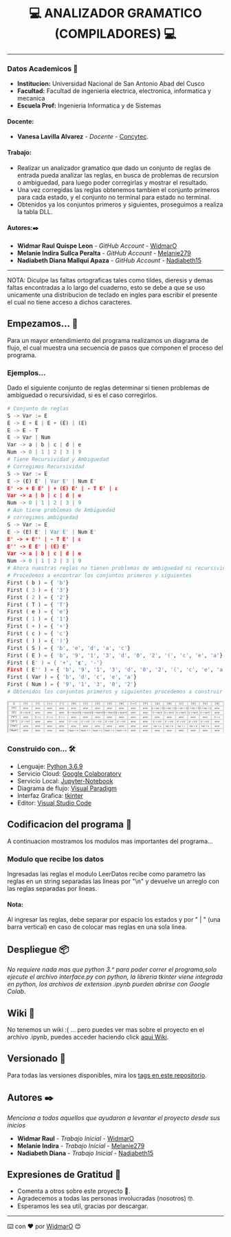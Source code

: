 # **<center> 💻 ANALIZADOR GRAMATICO (COMPILADORES) 💻 </center>**

---

### Datos Academicos 📖

- **Institucion:** Universidad Nacional de San Antonio Abad del Cusco
- **Facultad:** Facultad de ingenieria electrica, electronica, informatica y mecanica
- **Escuela Prof:** Ingenieria Informatica y de Sistemas

#### Docente:

- **Vanesa Lavilla Alvarez** - _Docente_ - [Concytec](http://directorio.concytec.gob.pe/appDirectorioCTI/VerDatosInvestigador.do;jsessionid=c5a14b2abf78a327623f1a7ccd0f?id_investigador=114602).

#### Trabajo:

- Realizar un analizador gramatico que dado un conjunto de reglas de entrada pueda analizar las reglas, en busca de problemas de recursion o ambiguedad, para luego poder corregirlas y mostrar el resultado.
- Una vez corregidas las reglas obtenemos tambien el conjunto primeros para cada estado, y el conjunto no terminal para estado no terminal.
- Obtenidos ya los conjuntos primeros y siguientes, proseguimos a realiza la tabla DLL.

#### Autores:✒️

- **Widmar Raul Quispe Leon** - _GitHub Account_ - [WidmarO](https://github.com/WidmarO)
- **Melanie Indira Sullca Peralta** - _GitHub Account_ - [Melanie279](https://github.com/Melanie279)
- **Nadiabeth Diana Mallqui Apaza** - _GitHub Account_ - [Nadiabeth15](https://github.com/Nadiabeth15)

---

NOTA: Diculpe las faltas ortograficas tales como tildes, dieresis y demas faltas encontradas a lo largo del cuaderno, esto se debe a que se uso unicamente una distribucion de teclado en ingles para escribir el presente el cual no tiene acceso a dichos caracteres.

## Empezamos... 🚀

Para un mayor entendimiento del programa realizamos un diagrama de flujo, el cual muestra una secuencia de pasos que componen el proceso del programa.

### Ejemplos...

Dado el siguiente conjunto de reglas determinar si tienen problemas de ambiguedad o recursividad, si es el caso corregirlos.

```py
# Conjunto de reglas
S -> Var := E
E -> E + E | E + (E) | (E)
E -> E - T
E -> Var | Num
Var -> a | b | c | d | e
Num -> 0 | 1 | 2 | 3 | 9
# Tiene Recursividad y Ambiguedad
# Corregimos Recursividad
S -> Var := E
E -> (E) E' | Var E' | Num E'
E' -> + E E' | + (E) E' | - T E' | ε
Var -> a | b | c | d | e
Num -> 0 | 1 | 2 | 3 | 9
# Aun tiene problemas de Ambiguedad
# corregimos ambiguedad
S -> Var := E
E -> (E) E' | Var E' | Num E'
E' -> + E'' | - T E' | ε
E'' -> E E' | (E) E'
Var -> a | b | c | d | e
Num -> 0 | 1 | 2 | 3 | 9
# Ahora nuestras reglas no tienen problemas de ambiguedad ni recursividad :)
# Procedemos a encontrar los conjuntos primeros y siguientes
First ( b ) = { 'b'}
First ( 3 ) = { '3'}
First ( 2 ) = { '2'}
First ( T ) = { 'T'}
First ( e ) = { 'e'}
First ( 1 ) = { '1'}
First ( + ) = { '+'}
First ( c ) = { 'c'}
First ( ) ) = { ')'}
First ( S ) = { 'b', 'e', 'd', 'a', 'c'}
First ( E ) = { 'b', '9', '1', '3', 'd', '0', '2', '(', 'c', 'e', 'a'}
First ( E' ) = { '+', 'ε', '-'}
First ( E'' ) = { 'b', '9', '1', '3', 'd', '0', '2', '(', 'c', 'e', 'a'}
First ( Var ) = { 'b', 'd', 'c', 'e', 'a'}
First ( Num ) = { '9', '1', '3', '0', '2'}
# Obtenidos los conjuntos primeros y siguientes procedemos a construir nuestra tabla.
```

![tabla.png](https://raw.githubusercontent.com/WidmarO/Analizador-compiladores/master/img/tabla.png)

### Construido con... 🛠️

- Lenguaje: [Python 3.6.9](https://www.python.org/)
- Servicio Cloud: [Google Colaboratory](https://colab.research.google.com/notebooks/intro.ipynb)
- Servicio Local: [Jupyter-Notebook](https://jupyter.org/)
- Diagrama de flujo: [Visual Paradigm](https://www.visual-paradigm.com/)
- Interfaz Grafica: [tkinter](https://docs.python.org/2/library/tkinter.html)
- Editor: [Visual Studio Code](https://code.visualstudio.com/)

## Codificacion del programa 📄

A continuacion mostramos los modulos mas importantes del programa...

### Modulo que recibe los datos

Ingresadas las reglas el modulo LeerDatos recibe como parametro las reglas en un string separadas las lineas por "\n" y devuelve un arreglo con las reglas separadas por lineas.

#### Nota:

Al ingresar las reglas, debe separar por espacio los estados y por " | " (una barra vertical) en caso de colocar mas reglas en una sola linea.

## Despliegue 📦

_No requiere nada mas que python 3.^ para poder correr el programa,solo ejecute el archivo interface.py con python, la libreria tkinter viene integrada en python, los archivos de extension .ipynb pueden abrirse con Google Colab_.

## Wiki 📖

No tenemos un wiki :( ... pero puedes ver mas sobre el proyecto en el archivo .ipynb, puedes acceder haciendo click [aqui Wiki](https://colab.research.google.com/drive/1pC42W8I2eGt8ZEss9sjWhpHDtlFpy_k9#scrollTo=HDsNV972EYdX).

## Versionado 📌

Para todas las versiones disponibles, mira los [tags en este repositorio](https://github.com/WidmarO/Analizador-compiladores/tags).

## Autores ✒️

_Menciona a todos aquellos que ayudaron a levantar el proyecto desde sus inicios_

- **Widmar Raul** - _Trabajo Inicial_ - [WidmarO](https://github.com/WidmarO)
- **Melanie Indira** - _Trabajo Inicial_ - [Melanie279](https://github.com/Melanie279)
- **Nadiabeth Diana** - _Trabajo Inicial_ - [Nadiabeth15](https://github.com/Nadiabeth15)

## Expresiones de Gratitud 🎁

- Comenta a otros sobre este proyecto 📢.
- Agradecemos a todas las personas involucradas (nosotros) 🤓.
- Esperamos les sea util, gracias por descargar.

---

⌨️ con ❤️ por [WidmarO](https://github.com/WidmarO) 😊
